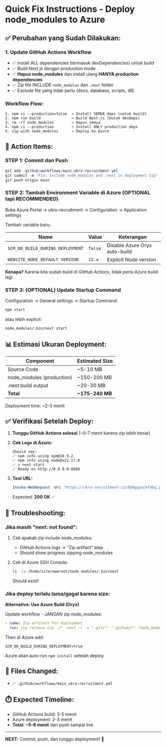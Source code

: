 # Quick Fix Instructions - Deploy node_modules to Azure

## ✅ Perubahan yang Sudah Dilakukan:

### 1. **Update GitHub Actions Workflow**
- ✅ Install ALL dependencies (termasuk devDependencies) untuk build
- ✅ Build Next.js dengan production mode
- ✅ **Hapus node_modules** dan install ulang **HANYA production dependencies**
- ✅ Zip file INCLUDE `node_modules` dan `.next` folder
- ✅ Exclude file yang tidak perlu (docs, database, scripts, dll)

### Workflow Flow:
```
1. npm ci --production=false  → Install SEMUA deps (untuk build)
2. npm run build              → Build Next.js (butuh devDeps)
3. rm -rf node_modules        → Hapus semua
4. npm ci --production        → Install ONLY production deps
5. zip with node_modules      → Deploy ke Azure
```

## 🚀 Action Items:

### STEP 1: Commit dan Push
```powershell
git add .github/workflows/main_ukro-recruitment.yml
git commit -m "Fix: Include node_modules and .next in deployment zip"
git push origin main
```

### STEP 2: Tambah Environment Variable di Azure (OPTIONAL tapi RECOMMENDED)

Buka Azure Portal → ukro-recruitment → Configuration → Application settings

Tambah variable baru:

| Name | Value | Keterangan |
|------|-------|------------|
| `SCM_DO_BUILD_DURING_DEPLOYMENT` | `false` | Disable Azure Oryx auto-build |
| `WEBSITE_NODE_DEFAULT_VERSION` | `22.x` | Explicit Node version |

**Kenapa?** Karena kita sudah build di GitHub Actions, tidak perlu Azure build lagi.

### STEP 3: (OPTIONAL) Update Startup Command

Configuration → General settings → Startup Command:

```bash
npm start
```

atau lebih explicit:

```bash
node_modules/.bin/next start
```

## 📊 Estimasi Ukuran Deployment:

| Component | Estimated Size |
|-----------|----------------|
| Source Code | ~5-10 MB |
| node_modules (production) | ~150-200 MB |
| .next build output | ~20-30 MB |
| **Total** | **~175-240 MB** |

Deployment time: ~2-3 menit

## ✅ Verifikasi Setelah Deploy:

1. **Tunggu GitHub Actions selesai** (~5-7 menit karena zip lebih besar)

2. **Cek Logs di Azure:**
   ```
   Should see:
   ✅ npm info using npm@10.9.2
   ✅ npm info using node@v22.17.0
   ✅ > next start
   ✅ Ready on http://0.0.0.0:8080
   ```

3. **Test URL:**
   ```powershell
   Invoke-WebRequest -Uri "https://ukro-recruitment-c2c8b9gqaxckf4bq.indonesiacentral-01.azurewebsites.net" -Method HEAD
   ```

   Expected: **200 OK** ✅

## 🔧 Troubleshooting:

### Jika masih "next: not found":
1. Cek apakah zip include node_modules:
   - GitHub Actions logs → "Zip artifact" step
   - Should show progress zipping node_modules

2. Cek di Azure SSH Console:
   ```bash
   ls -la /home/site/wwwroot/node_modules/.bin/next
   ```
   Should exist!

### Jika deploy terlalu lama/gagal karena size:
**Alternative: Use Azure Build (Oryx)**

Update workflow - JANGAN zip node_modules:
```yaml
- name: Zip artifact for deployment
  run: zip release.zip ./* .next -r -x ".git/*" ".github/*" "node_modules/*" ".next/cache/*"
```

Then di Azure add:
```
SCM_DO_BUILD_DURING_DEPLOYMENT=true
```

Azure akan auto-run `npm install` setelah deploy.

## 📝 Files Changed:
- ✅ `.github/workflows/main_ukro-recruitment.yml`

## ⏱️ Expected Timeline:
- GitHub Actions build: 3-5 menit
- Azure deployment: 2-3 menit  
- **Total: ~5-8 menit** dari push sampai live

---

**NEXT:** Commit, push, dan tunggu deployment! 🚀
